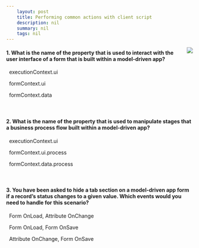 ```yaml
---
    layout: post
    title: Performing common actions with client script  
    description: nil
    summary: nil
    tags: nil
---
```



 <a target="_blank" href="https://docs.microsoft.com/en-us/learn/modules/common-actions-client-script-power-platform/5-check/"><i class="fas fa-external-link-alt"></i> </a>
 <img align="right" src="https://docs.microsoft.com/en-us/learn/achievements/common-actions-client-script-power-platform.svg">
####  1. What is the name of the property that is used to interact with the user interface of a form that is built within a model-driven app?


<i class='far fa-square'></i> &nbsp;&nbsp;executionContext.ui

<i class='fas fa-check-square' style='color: Dodgerblue;'></i> &nbsp;&nbsp;formContext.ui

<i class='far fa-square'></i> &nbsp;&nbsp;formContext.data
<br />
<br />
<br />

####  2. What is the name of the property that is used to manipulate stages that a business process flow built within a model-driven app?


<i class='far fa-square'></i> &nbsp;&nbsp;executionContext.ui

<i class='far fa-square'></i> &nbsp;&nbsp;formContext.ui.process

<i class='fas fa-check-square' style='color: Dodgerblue;'></i> &nbsp;&nbsp;formContext.data.process
<br />
<br />
<br />

####  3. You have been asked to hide a tab section on a model-driven app form if a record’s status changes to a given value. Which events would you need to handle for this scenario?


<i class='fas fa-check-square' style='color: Dodgerblue;'></i> &nbsp;&nbsp;Form OnLoad, Attribute OnChange

<i class='far fa-square'></i> &nbsp;&nbsp;Form OnLoad, Form OnSave

<i class='far fa-square'></i> &nbsp;&nbsp;Attribute OnChange, Form OnSave
<br />
<br />
<br />
